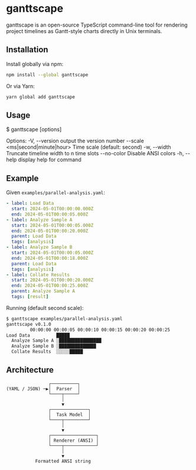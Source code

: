 # ganttscape

ganttscape is an open-source TypeScript command-line tool for rendering project timelines as Gantt-style charts directly in Unix terminals.

## Installation

Install globally via npm:

```bash
npm install --global ganttscape
```

Or via Yarn:

```bash
yarn global add ganttscape
```

## Usage

$ ganttscape [options] <file>

Options:
-V, --version output the version number
--scale <ms|second|minute|hour> Time scale (default: second)
-w, --width <n> Truncate timeline width to n time slots
--no-color Disable ANSI colors
-h, --help display help for command

## Example

Given `examples/parallel-analysis.yaml`:

```yaml
- label: Load Data
  start: 2024-05-01T00:00:00.000Z
  end: 2024-05-01T00:00:05.000Z
- label: Analyze Sample A
  start: 2024-05-01T00:00:05.000Z
  end: 2024-05-01T00:00:20.000Z
  parent: Load Data
  tags: [analysis]
- label: Analyze Sample B
  start: 2024-05-01T00:00:05.000Z
  end: 2024-05-01T00:00:18.000Z
  parent: Load Data
  tags: [analysis]
- label: Collate Results
  start: 2024-05-01T00:00:20.000Z
  end: 2024-05-01T00:00:25.000Z
  parent: Analyze Sample A
  tags: [result]
```

Running (default second scale):

```bash
$ ganttscape examples/parallel-analysis.yaml
ganttscape v0.1.0
         00:00:00 00:00:05 00:00:10 00:00:15 00:00:20 00:00:25
Load Data          █████
  Analyze Sample A ░████████████████
  Analyze Sample B ░██████████████
  Collate Results  ░░░░░█████
```

## Architecture

```
                ┌──────────┐
(YAML / JSON) ─▶│  Parser  │
                └────┬─────┘
                     │
                     ▼
                ┌──────────────┐
                │  Task Model  │
                └────┬─────────┘
                     │
                     ▼
                ┌─────────────────┐
                │ Renderer (ANSI) │
                └────┬────────────┘
                     │
                     ▼
           Formatted ANSI string
```
